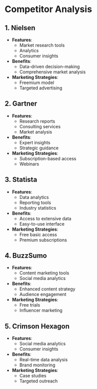 # Competitor Analysis

## 1. Nielsen
- **Features**: 
  - Market research tools
  - Analytics
  - Consumer insights
- **Benefits**: 
  - Data-driven decision-making
  - Comprehensive market analysis
- **Marketing Strategies**: 
  - Freemium model
  - Targeted advertising

## 2. Gartner
- **Features**: 
  - Research reports
  - Consulting services
  - Market analysis
- **Benefits**: 
  - Expert insights
  - Strategic guidance
- **Marketing Strategies**: 
  - Subscription-based access
  - Webinars

## 3. Statista
- **Features**: 
  - Data analytics
  - Reporting tools
  - Industry statistics
- **Benefits**: 
  - Access to extensive data
  - Easy-to-use interface
- **Marketing Strategies**: 
  - Free basic access
  - Premium subscriptions

## 4. BuzzSumo
- **Features**: 
  - Content marketing tools
  - Social media analytics
- **Benefits**: 
  - Enhanced content strategy
  - Audience engagement
- **Marketing Strategies**: 
  - Free trials
  - Influencer marketing

## 5. Crimson Hexagon
- **Features**: 
  - Social media analytics
  - Consumer insights
- **Benefits**: 
  - Real-time data analysis
  - Brand monitoring
- **Marketing Strategies**: 
  - Case studies
  - Targeted outreach
